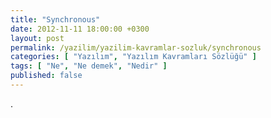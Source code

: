 ```yaml
---
title: "Synchronous"
date: 2012-11-11 18:00:00 +0300
layout: post
permalink: /yazilim/yazilim-kavramlar-sozluk/synchronous
categories: [ "Yazılım", "Yazılım Kavramları Sözlüğü" ]
tags: [ "Ne", "Ne demek", "Nedir" ]
published: false
---
```


.
